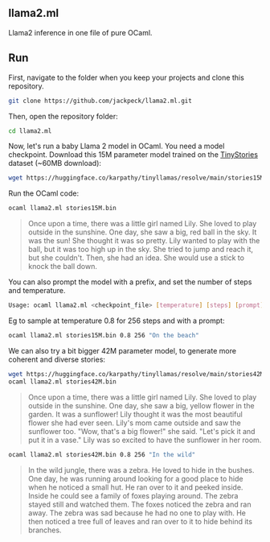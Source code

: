 
## llama2.ml

Llama2 inference in one file of pure OCaml.


## Run

First, navigate to the folder when you keep your projects and clone this repository.


```bash
git clone https://github.com/jackpeck/llama2.ml.git
```

Then, open the repository folder:

```bash
cd llama2.ml
```

Now, let's run a baby Llama 2 model in OCaml. You need a model checkpoint. Download this 15M parameter model trained on the [TinyStories](https://huggingface.co/datasets/roneneldan/TinyStories) dataset (~60MB download):

```bash
wget https://huggingface.co/karpathy/tinyllamas/resolve/main/stories15M.bin
```

Run the OCaml code:

```bash
ocaml llama2.ml stories15M.bin
```
> Once upon a time, there was a little girl named Lily. She loved to play outside in the sunshine. One day, she saw a big, red ball in the sky. It was the sun! She thought it was so pretty.
Lily wanted to play with the ball, but it was too high up in the sky. She tried to jump and reach it, but she couldn't. Then, she had an idea. She would use a stick to knock the ball down.

You can also prompt the model with a prefix, and set the number of steps and temperature.

```bash
Usage: ocaml llama2.ml <checkpoint_file> [temperature] [steps] [prompt]
```

Eg to sample at temperature 0.8 for 256 steps and with a prompt:
```bash
ocaml llama2.ml stories15M.bin 0.8 256 "On the beach"
```


We can also try a bit bigger 42M parameter model, to generate more coherent and diverse stories:

```bash
wget https://huggingface.co/karpathy/tinyllamas/resolve/main/stories42M.bin
ocaml llama2.ml stories42M.bin
```
> Once upon a time, there was a little girl named Lily. She loved to play outside in the sunshine. One day, she saw a big, yellow flower in the garden. It was a sunflower! Lily thought it was the most beautiful flower she had ever seen.
Lily's mom came outside and saw the sunflower too. "Wow, that's a big flower!" she said. "Let's pick it and put it in a vase." Lily was so excited to have the sunflower in her room.


```bash
ocaml llama2.ml stories42M.bin 0.8 256 "In the wild"
```

> In the wild jungle, there was a zebra. He loved to hide in the bushes. One day, he was running around looking for a good place to hide when he noticed a small hut. He ran over to it and peeked inside. Inside he could see a family of foxes playing around. The zebra stayed still and watched them.
The foxes noticed the zebra and ran away. The zebra was sad because he had no one to play with. He then noticed a tree full of leaves and ran over to it to hide behind its branches.